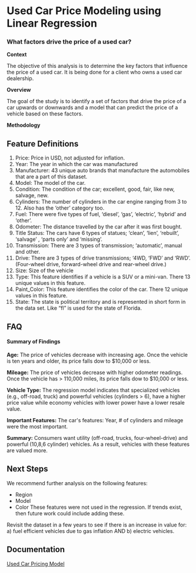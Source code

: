 
# Used Car Price Modeling using Linear Regression

### What factors drive the price of a used car?

**Context**

The objective of this analysis is to determine the key factors that influence the price of a used car. It is being done for a client who owns a used car dealership.

**Overview**

The goal of the study is to identify a set of factors that drive the price of a car upwards or downwards and a model that can predict the price of a vehicle based on these factors.

**Methodology**

## Feature Definitions

01. Price: Price in USD, not adjusted for inflation.
02. Year: The year in which the car was manufactured
03. Manufacturer: 43 unique auto brands that manufacture the automobiles that are a part of this dataset.
04. Model: The model of the car.
05. Condition: The condition of the car; excellent, good, fair, like new, salvage, new.
06. Cylinders: The number of cylinders in the car engine ranging from 3 to 12. Also has the ‘other’ category too.
07. Fuel: There were five types of fuel, ‘diesel’, ‘gas’, ‘electric’, ‘hybrid’ and ‘other’.
08. Odometer: The distance travelled by the car after it was first bought.
09. Title Status: The cars have 6 types of statues; ‘clean’, ‘lien’, ‘rebuilt’, ‘salvage’ , ‘parts only’ and ‘missing’.
10. Transmission: There are 3 types of transmission; ‘automatic’, manual and other.
11. Drive: There are 3 types of drive transmissions; ‘4WD, ‘FWD’ and ‘RWD’. (Four-wheel drive, forward-wheel drive and rear-wheel drive.)
12. Size: Size of the vehicle
13. Type: This feature identifies if a vehicle is a SUV or a mini-van. There 13 unique values in this feature.
14. Paint_Color: This feature identifies the color of the car. There 12 unique values in this feature.
15. State: The state is political territory and is represented in short form in the data set. Like “fl” is used for the state of Florida.


## FAQ

#### Summary of Findings

**Age:** The price of vehicles decrease with increasing age. Once the vehicle is ten years and older, its price falls dow to $10,000 or less.

**Mileage:** The price of vehicles decrease with higher odometer readings. Once the vehicle has > 110,000 miles, its price falls dow to $10,000 or less.

**Vehicle Type:** The regression model indicates that specialized vehicles (e.g., off-road, truck) and powerful vehicles (cylinders > 6), have a higher price value while economy vehicles with lower power have a lower resale value.

**Important Features:** The car's features: Year, # of cylinders and mileage were the most important.

**Summary:** Consumers want utility (off-road, trucks, four-wheel-drive) and powerful (10,8,6 cylinder) vehicles. As a result, vehicles with these features are valued more.


## Next Steps

We recommend further analysis on the following features:

- Region
- Model
- Color
These features were not used in the regression. If trends exist, then future work could include adding these.

Revisit the dataset in a few years to see if there is an increase in value for: a) fuel efficient vehicles due to gas inflation AND b) electric vehicles.



## Documentation

[Used Car Pricing Model](/prompt_II_Phani_Sista.ipynb)

